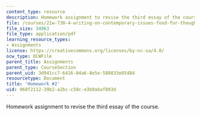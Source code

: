 ```yaml
---
content_type: resource
description: Homework assignment to revise the third essay of the course.
file: /courses/21w-730-4-writing-on-contemporary-issues-food-for-thought-writing-and-reading-about-the-cultures-of-food-fall-2008/968f211239b2a2bcc50ce3b9abaf893d_hw_22.pdf
file_size: 34963
file_type: application/pdf
learning_resource_types:
- Assignments
license: https://creativecommons.org/licenses/by-nc-sa/4.0/
ocw_type: OCWFile
parent_title: Assignments
parent_type: CourseSection
parent_uid: 3d941cc7-6416-04a6-8e5e-580833e05484
resourcetype: Document
title: 'Homework #2'
uid: 968f2112-39b2-a2bc-c50c-e3b9abaf893d
---
```

Homework assignment to revise the third essay of the course.